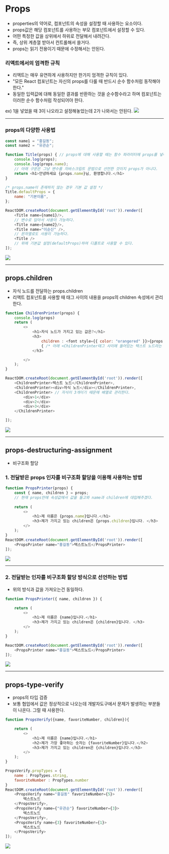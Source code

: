 # Props
- properties의 약어로,
  컴포넌트의 속성을 설정할 때 사용하는 요소이다.
- props값은 해당 컴포넌트를 사용하는 부모 컴포넌트에서 설정할 수 있다.
- 어떤 특정한 값을 상위에서 하위로 전달해서 내려간다.
- 즉, 상위 계층껄 받아서 컨트롤해서 쓸거다.
- props는 읽기 전용이기 때문에 수정해서는 안된다.

### 리액트에서의 엄격한 규칙
- 리액트는 매우 유연하게 사용하지만 한가지 엄격한 규칙이 있다.
- "모든 React 컴포넌트는 자신의 props를 다룰 때 반드시 순수 함수처럼 동작해야 한다."
- 동일한 입력값에 대해 동일한 결과를 반환하는 것을 순수함수라고 하며
  컴포넌트는 이러한 순수 함수처럼 작성되어야 한다.

ex) 1을 넣었을 때 3이 나오라고 설정해놓았는데 2가 나와서는 안된다.
<img src="react-img/react12.png">
<hr>

### props의 다양한 사용법
``` javascript
const name1 = "홍길동";
const name2 = "유관순";

function Title(props) { // props에 대해 사용할 때는 함수 파라미터에 props를 넣어준다.
    console.log(props);
    console.log(props.name);
    // 아래 구문은 그냥 변수를 자바스크립트 문법으로 선언한 것이지 props가 아니다.
    return <h1>안녕하세요 {props.name}님, 환영합니다.</h1>
}

/* props.name이 존재하지 않는 경우 기본 값 설정 */
Title.defaultProps = {
    name: "기본이름",
};

ReactDOM.createRoot(document.getElementById('root')).render([
    <Title name={name1}/>,
    // 변수로 담아서 사용이 가능하다.
    <Title name={name2}/>,
    <Title name="이순신" />,
    // 문자열로도 사용이 가능하다.
    <Title />
    // 위에 기본값 설정(defaultProps)하여 디폴트로 사용할 수 있다.
]);
```
<img src="react-img/react13.png">
<hr>

## props.children
- 자식 노드를 전달하는 props.children
- 리액트 컴포넌트를 사용할 때 태그 사이의 내용을 props의 children 속성에서 관리한다.
``` javascript
function ChildrenPrinter(props) {
    console.log(props)
    return (
        <>
            <h1>자식 노드가 가지고 있는 값은?</h1>
            <h3>
                children : <font style={{ color: "orangered" }}>{props.children}</font>    
                { /* 아래 <ChildrenPrinter태그 사이에 들어있는 텍스트 노드라는 요소와 자식노드를 불러온다. */}
            </h3>

        </>
    );
}

ReactDOM.createRoot(document.getElementById('root')).render([
    <ChildrenPrinter>텍스트 노드</ChildrenPrinter>,
    <ChildrenPrinter><div>자식 노드</div></ChildrenPrinter>,
    <ChildrenPrinter> // 자식이 3개이기 때문에 배열로 관리한다.
        <div>1</div>
        <div>2</div>
        <div>3</div>
    </ChildrenPrinter>

]);
```
<img src="react-img/react14.png">
<hr>

## props-destructuring-assignment
- 비구조화 할당

### 1. 전달받은 props 인자를 비구조화 할당을 이용해 사용하는 방법
``` javascript
function PropsPrinter(props) {
    const { name, children } = props;
    // 현재 props안에 속성값에서 값을 들고와 name과 children에 대입해주겠다.
    
    return (
        <>
            <h1>제 이름은 {props.name}입니다.</h1>
            <h3>제가 가지고 있는 children은 {props.children}입니다. </h3>
        </>
    );
}
ReactDOM.createRoot(document.getElementById('root')).render([
    <PropsPrinter name="홍길동">텍스트노드</PropsPrinter>
]);
```
<img src="react-img/react15.png">
<hr>

### 2. 전달받는 인자를 비구조화 할당 방식으로 선언하는 방법
- 위의 방식과 값을 가져오는건 동일하다.
``` javascript
function PropsPrinter({ name, children }) {

    return (
        <>
            <h1>제 이름은 {name}입니다.</h1>
            <h3>제가 가지고 있는 children은 {children}입니다. </h3>
        </>
    );
}

ReactDOM.createRoot(document.getElementById('root')).render([
    <PropsPrinter name="홍길동">텍스트노드</PropsPrinter>
]);
```
<img src="react-img/react15.png">
<hr>

## props-type-verify
- props의 타입 검증
- 보통 협업에서 값은 정상적으로 나오는데 개발자도구에서 문제가 발생하는 부분들이 나온다. 그럴 때 사용한다.
``` javascript
function PropsVerify({name, favoriteNumber, children}){

    return (
        <>
            <h1>제 이름은 {name}입니다.</h1>
            <h2>제가 가장 좋아하는 숫자는 {favoriteNumber}입니다.</h2>
            <h3>제가 가지고 있는 children은 {children}입니다.</h3>
        </>
    );
}

PropsVerify.propTypes = {
    name : PropTypes.string,
    favoriteNumber : PropTypes.number
}
ReactDOM.createRoot(document.getElementById('root')).render([
    <PropsVerify name="홍길동" favoriteNumber={5}>
        텍스트노드
    </PropsVerify>,
    <PropsVerify name={"유관순"} favoriteNumber={3}>
        텍스트노드
    </PropsVerify>,
    <PropsVerify name={3} favoriteNumber={1}>
        텍스트노드
    </PropsVerify>
]);
```
<img src="react-img/react16.png">